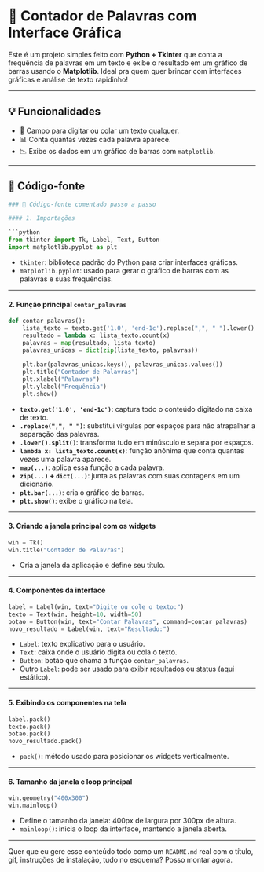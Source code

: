 # 🧠 Contador de Palavras com Interface Gráfica

Este é um projeto simples feito com **Python + Tkinter** que conta a frequência de palavras em um texto e exibe o resultado em um gráfico de barras usando o **Matplotlib**. Ideal pra quem quer brincar com interfaces gráficas e análise de texto rapidinho!

---


## 💡 Funcionalidades

- 📝 Campo para digitar ou colar um texto qualquer.
- 📊 Conta quantas vezes cada palavra aparece.
- 📉 Exibe os dados em um gráfico de barras com `matplotlib`.

---

## 🧩 Código-fonte

```python
### 🧩 Código-fonte comentado passo a passo

#### 1. Importações

```python
from tkinter import Tk, Label, Text, Button
import matplotlib.pyplot as plt
```

- `tkinter`: biblioteca padrão do Python para criar interfaces gráficas.
- `matplotlib.pyplot`: usado para gerar o gráfico de barras com as palavras e suas frequências.

---

#### 2. Função principal `contar_palavras`

```python
def contar_palavras():
    lista_texto = texto.get('1.0', 'end-1c').replace(",", " ").lower().split()
    resultado = lambda x: lista_texto.count(x)
    palavras = map(resultado, lista_texto)
    palavras_unicas = dict(zip(lista_texto, palavras))
    
    plt.bar(palavras_unicas.keys(), palavras_unicas.values())
    plt.title("Contador de Palavras")
    plt.xlabel("Palavras")
    plt.ylabel("Frequência")
    plt.show()
```

- **`texto.get('1.0', 'end-1c')`**: captura todo o conteúdo digitado na caixa de texto.
- **`.replace(",", " ")`**: substitui vírgulas por espaços para não atrapalhar a separação das palavras.
- **`.lower().split()`**: transforma tudo em minúsculo e separa por espaços.
- **`lambda x: lista_texto.count(x)`**: função anônima que conta quantas vezes uma palavra aparece.
- **`map(...)`**: aplica essa função a cada palavra.
- **`zip(...)` + `dict(...)`**: junta as palavras com suas contagens em um dicionário.
- **`plt.bar(...)`**: cria o gráfico de barras.
- **`plt.show()`**: exibe o gráfico na tela.

---

#### 3. Criando a janela principal com os widgets

```python
win = Tk()
win.title("Contador de Palavras")
```

- Cria a janela da aplicação e define seu título.

---

#### 4. Componentes da interface

```python
label = Label(win, text="Digite ou cole o texto:")
texto = Text(win, height=10, width=50)
botao = Button(win, text="Contar Palavras", command=contar_palavras)
novo_resultado = Label(win, text="Resultado:")
```

- `Label`: texto explicativo para o usuário.
- `Text`: caixa onde o usuário digita ou cola o texto.
- `Button`: botão que chama a função `contar_palavras`.
- Outro `Label`: pode ser usado para exibir resultados ou status (aqui estático).

---

#### 5. Exibindo os componentes na tela

```python
label.pack()
texto.pack()
botao.pack()
novo_resultado.pack()
```

- `pack()`: método usado para posicionar os widgets verticalmente.

---

#### 6. Tamanho da janela e loop principal

```python
win.geometry("400x300")
win.mainloop()
```

- Define o tamanho da janela: 400px de largura por 300px de altura.
- `mainloop()`: inicia o loop da interface, mantendo a janela aberta.

---

Quer que eu gere esse conteúdo todo como um `README.md` real com o título, gif, instruções de instalação, tudo no esquema? Posso montar agora.
